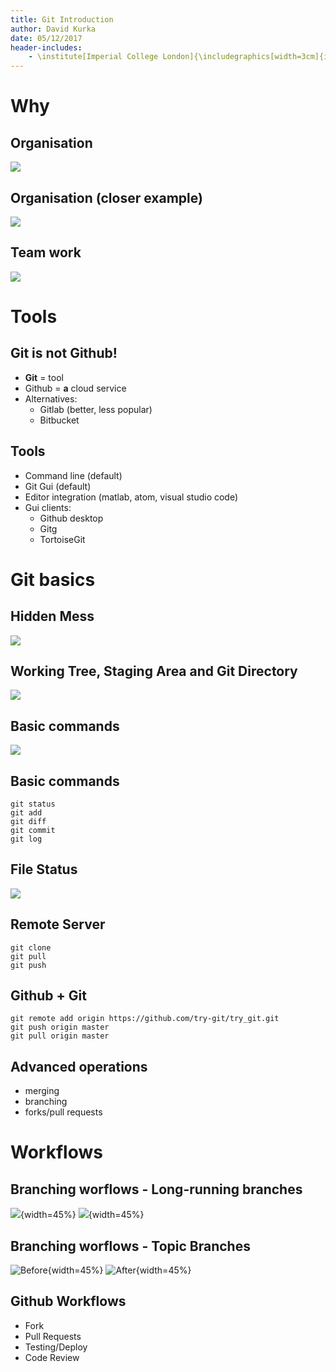 ```yaml
---
title: Git Introduction
author: David Kurka
date: 05/12/2017
header-includes:
    - \institute[Imperial College London]{\includegraphics[width=3cm]{imperial-logo.png}}
---
```



# Why

## Organisation

![](./finalversion.png)


## Organisation (closer example)

![](./thiagofinal.jpeg)

## Team work

![](./screenshot_2018-02-21_15-36-14.png)


# Tools

## Git is not Github!

- **Git** = tool
- Github = **a** cloud service
- Alternatives:
  - Gitlab (better, less popular)
  - Bitbucket

## Tools

- Command line (default)
- Git Gui (default)
- Editor integration (matlab, atom, visual studio code)
- Gui clients:
   - Github desktop
   - Gitg
   - TortoiseGit

# Git basics

## Hidden Mess

![](local.png)

## Working Tree, Staging Area and Git Directory

![](areas.png)


## Basic commands


![](git-local-remote.png)

## Basic commands

~~~
git status
git add
git diff
git commit
git log
~~~


## File Status

![](lifecycle.png)




## Remote Server

~~~
git clone
git pull
git push
~~~

## Github + Git


~~~
git remote add origin https://github.com/try-git/try_git.git
git push origin master
git pull origin master
~~~


## Advanced operations

- merging
- branching
- forks/pull requests

# Workflows

## Branching worflows - Long-running branches

![](lr-branches-2.png){width=45%} ![](successsfull-branching-model.png){width=45%}


## Branching worflows - Topic Branches

![Before](./topic-branches-1.png){width=45%}
![After](./topic-branches-2.png){width=45%}

## Github Workflows

- Fork
- Pull Requests
- Testing/Deploy
- Code Review
<!-- ## Forks and Pull Requests -->
